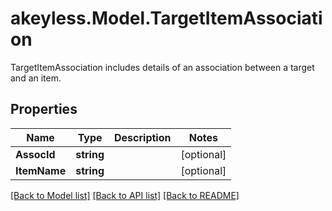 # akeyless.Model.TargetItemAssociation
TargetItemAssociation includes details of an association between a target and an item.
## Properties

Name | Type | Description | Notes
------------ | ------------- | ------------- | -------------
**AssocId** | **string** |  | [optional] 
**ItemName** | **string** |  | [optional] 

[[Back to Model list]](../README.md#documentation-for-models) [[Back to API list]](../README.md#documentation-for-api-endpoints) [[Back to README]](../README.md)

